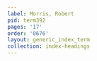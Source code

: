 ```yaml
---
label: Morris, Robert
pid: term392
pages: '17'
order: '0676'
layout: generic_index_term
collection: index-headings
---
```

